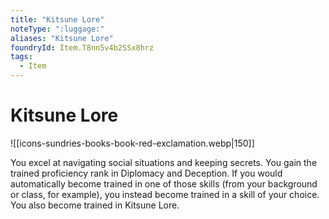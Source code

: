 ```yaml
---
title: "Kitsune Lore"
noteType: ":luggage:"
aliases: "Kitsune Lore"
foundryId: Item.T8nn5v4b2SSx8hrz
tags:
  - Item
---
```


# Kitsune Lore
![[icons-sundries-books-book-red-exclamation.webp|150]]

You excel at navigating social situations and keeping secrets. You gain the trained proficiency rank in Diplomacy and Deception. If you would automatically become trained in one of those skills (from your background or class, for example), you instead become trained in a skill of your choice. You also become trained in Kitsune Lore.
